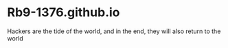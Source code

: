 # Rb9-1376.github.io
Hackers are the tide of the world, and in the end, they will also return to the world
